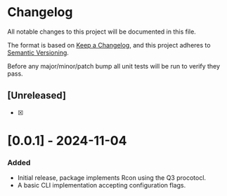 # Changelog

All notable changes to this project will be documented in this file.

The format is based on [Keep a Changelog](https://keepachangelog.com/en/1.0.0/),
and this project adheres to [Semantic Versioning](https://semver.org/spec/v2.0.0.html).

Before any major/minor/patch bump all unit tests will be run to verify they pass.

## [Unreleased]

-   [x]

# [0.0.1] - 2024-11-04

### Added

-   Initial release, package implements Rcon using the Q3 procotocl.
-   A basic CLI implementation accepting configuration flags.
